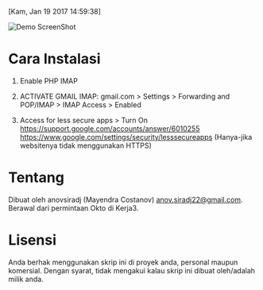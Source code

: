 [Kam, Jan 19 2017 14:59:38]

![Demo ScreenShot](http://i.imgur.com/6Id7GUQ.gif)


# Cara Instalasi

1. Enable PHP IMAP

2. ACTIVATE GMAIL IMAP:
gmail.com > Settings > Forwarding and POP/IMAP > IMAP Access > Enabled

3. Access for less secure apps > Turn On
https://support.google.com/accounts/answer/6010255
https://www.google.com/settings/security/lesssecureapps
(Hanya-jika websitenya tidak menggunakan HTTPS)

# Tentang

Dibuat oleh anovsiradj (Mayendra Costanov) <anov.siradj22@gmail.com>.
Berawal dari permintaan Okto di Kerja3.

# Lisensi

Anda berhak menggunakan skrip ini di proyek anda, personal maupun komersial.
Dengan syarat, tidak mengakui kalau skrip ini dibuat oleh/adalah milik anda.
